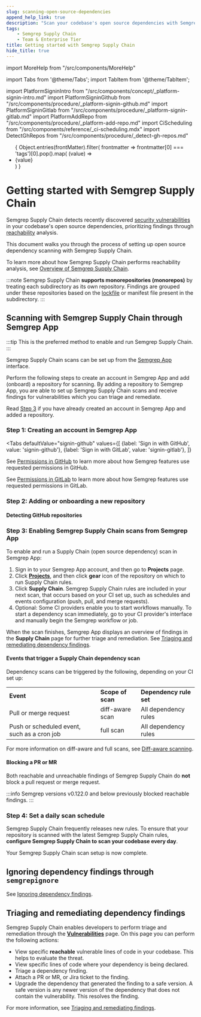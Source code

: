 ```yaml
---
slug: scanning-open-source-dependencies
append_help_link: true
description: "Scan your codebase's open source dependencies with Semgrep Supply Chain's high-signal rules that determine a vulnerability's reachability."
tags:
    - Semgrep Supply Chain
    - Team & Enterprise Tier
title: Getting started with Semgrep Supply Chain
hide_title: true
---
```


import MoreHelp from "/src/components/MoreHelp"

import Tabs from '@theme/Tabs';
import TabItem from '@theme/TabItem';

import PlatformSigninIntro from "/src/components/concept/_platform-signin-intro.md"
import PlatformSigninGithub from "/src/components/procedure/_platform-signin-github.md"
import PlatformSigninGitlab from "/src/components/procedure/_platform-signin-gitlab.md"
import PlatformAddRepo from "/src/components/procedure/_platform-add-repo.md"
import CiScheduling from "/src/components/reference/_ci-scheduling.mdx"
import DetectGhRepos from "/src/components/procedure/_detect-gh-repos.md"

<ul id="tag__badge-list">
{
Object.entries(frontMatter).filter(
    frontmatter => frontmatter[0] === 'tags')[0].pop().map(
    (value) => <li class='tag__badge-item'>{value}</li> )
}
</ul>

# Getting started with Semgrep Supply Chain

Semgrep Supply Chain detects recently discovered [security vulnerabilities](https://nvd.nist.gov/vuln/full-listing) in your codebase's open source dependencies, prioritizing findings through [reachability](/semgrep-sc/sc-glossary#reachability) analysis. 

This document walks you through the process of setting up open source dependency scanning with Semgrep Supply Chain.

To learn more about how Semgrep Supply Chain performs reachability analysis, see [Overview of Semgrep Supply Chain](/semgrep-sc/semgrep-supply-chain-overview).

:::note
Semgrep Supply Chain **supports monorepositories (monorepos)** by treating each subdirectory as its own repository. Findings are grouped under these repositories based on the [lockfile](/semgrep-sc/sc-glossary/#lockfile) or manifest file present in the subdirectory.
:::

## Scanning with Semgrep Supply Chain through Semgrep App

:::tip
This is the preferred method to enable and run Semgrep Supply Chain.
:::

Semgrep Supply Chain scans can be set up from the [Semgrep App](https://semgrep.dev/login) interface.

Perform the following steps to create an account in Semgrep App and add (onboard) a repository for scanning. By adding a repository to Semgrep App, you are able to set up Semgrep Supply Chain scans and receive findings for vulnerabilities which you can triage and remediate.

Read [Step 3](#step-3-enabling-semgrep-supply-chain-scans-from-semgrep-app) if you have already created an account in Semgrep App and added a repository.

### Step 1: Creating an account in Semgrep App

<PlatformSigninIntro />

<Tabs
    defaultValue="signin-github"
    values={[
    {label: 'Sign in with GitHub', value: 'signin-github'},
    {label: 'Sign in with GitLab', value: 'signin-gitlab'},
    ]}
>

<TabItem value='signin-github'>

<PlatformSigninGithub />

See [Permissions in GitHub](/semgrep-app/getting-started-with-semgrep-app/#permissions-for-github) to learn more about how Semgrep features use requested permissions in GitHub.

</TabItem>

<TabItem value='signin-gitlab'>

<PlatformSigninGitlab />

See [Permissions in GitLab](/semgrep-app/getting-started-with-semgrep-app/#permissions-for-gitlab) to learn more about how Semgrep features use requested permissions in GitLab.

</TabItem>

</Tabs>

### Step 2: Adding or onboarding a new repository

<PlatformAddRepo />

#### Detecting GitHub repositories

<DetectGhRepos />

### Step 3: Enabling Semgrep Supply Chain scans from Semgrep App

To enable and run a Supply Chain (open source dependency) scan in Semgrep App:

1. Sign in to your Semgrep App account, and then go to **Projects** page.
2. Click **[Projects](https://semgrep.dev/orgs/-/projects)**, and then click <i class="fa-solid fa-gear"></i> **gear** icon of the repository on which to run Supply Chain rules.
3. Click <i class="fa-solid fa-toggle-large-on"></i> **Supply Chain**. Semgrep Supply Chain rules are included in your next scan, that occurs based on your CI set up, such as schedules and events configuration (push, pull, and merge requests).
4. Optional: Some CI providers enable you to start workflows manually. To start a dependency scan immediately, go to your CI provider's interface and manually begin the Semgrep workflow or job.

When the scan finishes, Semgrep App displays an overview of findings in the **Supply Chain** page for further triage and remediation. See [Triaging and remediating dependency findings](/semgrep-sc/triaging-and-remediating-vulnerabilities).

#### Events that trigger a Supply Chain dependency scan

Dependency scans can be triggered by the following, depending on your CI set up:

<table>
  <tr>
   <td><strong>Event</strong>
   </td>
   <td><strong>Scope of scan</strong>
   </td>
   <td><strong>Dependency rule set</strong>
   </td>
  </tr>
  <tr>
   <td>Pull or merge request
   </td>
   <td>diff-aware scan
   </td>
   <td>All dependency rules
   </td>
  </tr>
  <tr>
   <td>Push or scheduled event, such as a cron job
   </td>
   <td>full scan
   </td>
   <td>All dependency rules
   </td>
  </tr>
</table>

For more information on diff-aware and full scans, see [Diff-aware scanning](/docs/semgrep-ci/running-semgrep-ci-with-semgrep-app/#diff-aware-scanning).

#### Blocking a PR or MR

Both reachable and unreachable findings of Semgrep Supply Chain do **not** block a pull request or merge request.

:::info
Semgrep versions v0.122.0 and below previously blocked reachable findings.
:::

### Step 4: Set a daily scan schedule

Semgrep Supply Chain frequently releases new rules. To ensure that your repository is scanned with the latest Semgrep Supply Chain rules, **configure Semgrep Supply Chain to scan your codebase every day**. 

<CiScheduling />

Your Semgrep Supply Chain scan setup is now complete.

## Ignoring dependency findings through `semgrepignore`

See [Ignoring dependency findings](/docs/semgrep-sc/ignoring-lockfiles-dependencies).

## Triaging and remediating dependency findings

Semgrep Supply Chain enables developers to perform triage and remediation through the **[Vulnerabilities](https://semgrep.dev/orgs/-/supply-chain/vulnerabilities)** page. On this page you can perform the following actions:

* View specific **reachable** vulnerable lines of code in your codebase. This helps to evaluate the threat.
* View specific lines of code where your dependency is being declared.
* Triage a dependency finding.
* Attach a PR or MR, or Jira ticket to the finding.
* Upgrade the dependency that generated the finding to a safe version. A safe version is any newer version of the dependency that does not contain the vulnerability. This resolves the finding.

For more information, see [Triaging and remediating findings](/docs/semgrep-sc/triaging-and-remediating-vulnerabilities).

<MoreHelp />
